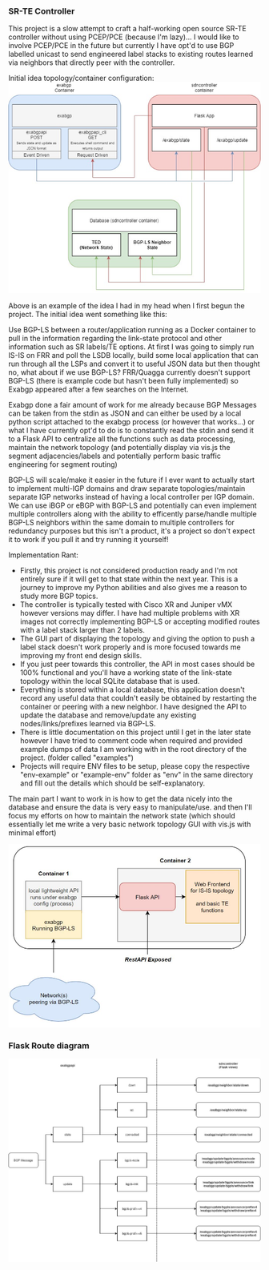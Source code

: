### SR-TE Controller

This project is a slow attempt to craft a half-working open source SR-TE controller without using PCEP/PCE (because I'm lazy)... I would like to involve PCEP/PCE in the future but currently I have opt'd to use BGP labelled unicast to send engineered label stacks  to existing routes learned via neighbors that directly peer with the controller.

Initial idea topology/container configuration:
![exabgp and API Example](/img/exabgp-sdn-controller.JPG)

Above is an example of the idea I had in my head when I first begun the project. The initial idea went something like this:

Use BGP-LS between a router/application running as a Docker container to pull in the information regarding the link-state protocol and other information such as SR labels/TE options. At first I was going to simply run IS-IS on FRR and poll the LSDB locally, build some local application that can run through all the LSPs and convert it to useful JSON data but then thought no, what about if we use BGP-LS? FRR/Quagga currently doesn't support BGP-LS (there is example code but hasn't been fully implemented) so Exabgp appeared after a few searches on the Internet.

Exabgp done a fair amount of work for me already because BGP Messages can be taken from the stdin as JSON and can either be used by a local python script attached to the exabgp process (or however that works...) or what I have currently opt'd to do is to constantly read the stdin and send it to a Flask API to centralize all the functions such as data processing, maintain the network topology (and potentially display via vis.js the segment adjacencies/labels and potentially perform basic traffic engineering for segment routing)

BGP-LS will scale/make it easier in the future if I ever want to actually start to implement multi-IGP domains and draw separate topologies/maintain separate IGP networks instead of having a local controller per IGP domain. We can use iBGP or eBGP with BGP-LS and potentially can even implement multiple controllers along with the ability to efficently parse/handle multiple BGP-LS neighbors within the same domain to multiple controllers for redundancy purposes but this isn't a product, it's a project so don't expect it to work if you pull it and try running it yourself!

Implementation Rant:
- Firstly, this project is not considered production ready and I'm not entirely sure if it will get to that state within the next year. This is a journey to improve my Python abilities and also gives me a reason to study more BGP topics.
- The controller is typically tested with Cisco XR and Juniper vMX however versions may differ. I have had multiple problems with XR images not correctly implementing BGP-LS or accepting modified routes with a label stack larger than 2 labels.
- The GUI part of displaying the topology and giving the option to push a label stack doesn't work properly and is more focused towards me improving my front end design skills.
- If you just peer towards this controller, the API in most cases should be 100% functional and you'll have a working state of the link-state topology within the local SQLite database that is used.
- Everything is stored within a local database, this application doesn't record any useful data that couldn't easily be obtained by restarting the container or peering with a new neighbor. I have designed the API to update the database and remove/update any existing nodes/links/prefixes learned via BGP-LS.
- There is little documentation on this project until I get in the later state however I have tried to comment code when required and provided example dumps of data I am working with in the root directory of the project. (folder called "examples")
- Projects will require ENV files to be setup, please copy the respective "env-example" or "example-env" folder as "env" in the same directory and fill out the details which should be self-explanatory.

The main part I want to work in is how to get the data nicely into the database and ensure the data is very easy to manipulate/use. and then I'll focus my efforts on how to maintain the network state (which should essentially let me write a very basic network topology GUI with vis.js with minimal effort)

![IS-IS SDN Controller Example](/img/isis-sdn-controller-example.JPG)

### Flask Route diagram

![Frontend Views](/img/exabgp_flask_routes.JPG)
